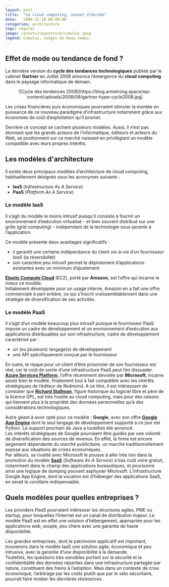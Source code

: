 ```yaml
---
layout: post
title:  "Le cloud computing, nouvel eldorado"
date:   2008-12-18 06:00:00
categories: architecture
tags: regular
image: /assets/couverture/cumulus.jpeg
legend: Cumulus, nuages de beau temps.
---
```

## Effet de mode ou tendance de fond ?
La dernière version du **cycle des tendances technologiques** publiée par le cabinet **Gartner** en Juillet 2008 annonce l’émergence du **cloud computing** dans le paysage informatique de demain.

<center>![Cycle des tendances 2008](https://blog.armstrong.space/wp-content/uploads/2008/08/gartner-hype-cycle2008.jpg)</center>

Les crises financières puis économiques pourraient stimuler la montée en puissance de ce nouveau paradigme d’infrastructure notamment grâce aux économies de coût d’exploitation qu’il promet.

Derrière ce concept se cachent plusieurs modèles. Aussi, il n’est pas étonnant que les grands acteurs de l’informatique, éditeurs et acteurs du Web, se positionnent sur ce marché naissant en privilégiant un modèle compatible avec leurs propres intérêts.

## Les modèles d'architecture
Il existe deux principaux modèles d’architecture de cloud computing, habituellement désignés sous les acronymes suivants :

- **IaaS** (*Infrastructure As A Service*)
- **PaaS** (*Platform As A Service*)

### Le modèle IaaS
Il s’agit du modèle le moins intrusif puisqu’il consiste à fournir un environnement d’exécution virtualisé - et bien souvent distribué sur une grille (grid computing) - indépendant de la technologie sous-jacente à l’application.

Ce modèle présente deux avantages significatifs :

- il garantit une certaine indépendance du client vis-à-vis d’un fournisseur *IaaS* (la réversibilité)
- son caractère peu intrusif permet le déploiement d’applications existantes avec un minimum d’ajustement

[**Elastic Compute Cloud**](http://aws.amazon.com/ec2/) (EC2), porté par **Amazon**, est l’offre qui incarne le mieux ce modèle. <br />
Initialement développée pour un usage interne, Amazon en a fait une offre commerciale à part entière, ce qui s’inscrit vraissemblablement dans une stratégie de diversification de ses activités.

### Le modèle PaaS
Il s’agit d’un modèle beaucoup plus intrusif puisque le fournisseur PaaS impose un cadre de développement et un environnement d’exécution aux applications distribuables sur son infrastructure, cadre de développement caractérisé par :

- un (ou plusieurs) langage(s) de développement
- une API spécifiquement conçue par le fournisseur

En outre, le risque pour un client d’être prisonnier de son fournisseur est réel, car le coût de sortie d’une infrastructure PaaS peut l’en dissuader.<br />
[**Azure Services Platform**](http://www.microsoft.com/azure/default.mspx), l’offre récemment dévoilée par **Microsoft**, incarne assez bien le modèle, finalement tout à fait compatible avec les intérêts stratégiques de l’éditeur de Redmond. A ce titre, il est intéressant de constater que [**Richard Stallman**](http://fr.wikipedia.org/wiki/Richard_Stallman), figure historique du logiciel libre et père de la licence GPL, est très hostile au cloud computing, mais pour des raisons qui tiennent plus à la propriété des données personnelles qu’à des considérations technologiques.

Autre géant à avoir opté pour ce modèle : **Google**, avec son offre [**Google App Engine**](http://code.google.com/appengine/) dont le seul langage de développement supporté à ce jour est Python. Le support prochain de Java a toutefois été annoncé.<br />
Les intérêts stratégiques de Google pourraient être guidés par une volonté de diversification des sources de revenus. En effet, la firme est encore largement dépendante du marché publicitaire, un marché traditionnellement exposé aux situations de crises économiques.<br />
Par ailleurs, sa rivalité avec Microsoft le pousse à aller très loin dans la promotion du modèle [**SaaS**](http://fr.wikipedia.org/wiki/SaaS) (*Software As A Service*) à bas coût voire gratuit, notamment dans le champ des applications bureautiques, et poursuivre ainsi une logique de dumping pouvant asphyxier Microsoft. L’infrastructure Google App Engine, dont la vocation est d’héberger des applications SaaS, en serait le corollaire indispensable.

## Quels modèles pour quelles entreprises ?
Les providers *PaaS* pourraient intéresser les structures agiles, PME ou startup, pour lesquelles l’Internet est un canal de distribution majeur. Le modèle PaaS est en effet une solution d’hébergement, appropriée pour les applications web, souple, peu chère avec une garantie de haute disponibilité.

Les grandes entreprises, dont le patrimoine applicatif est important, trouverons dans le modèle IaaS une solution agile, économique et peu intrusive, avec la garantie d’une disponibilité à la demande. <br />
Toutefois, les questions très sensibles portant sur la sécurité et la confidentialité des données réparties dans une infrastructure partagée par nature, constituent des freins à l’adoption. Mais dans un contexte de crise économique, l’arbitrage par les coûts plutôt que par le veto sécuritaire, pourrait faire tomber les dernières résistances.

[jekyll]:      http://jekyllrb.com
[jekyll-gh]:   https://github.com/jekyll/jekyll
[jekyll-help]: https://github.com/jekyll/jekyll-help
